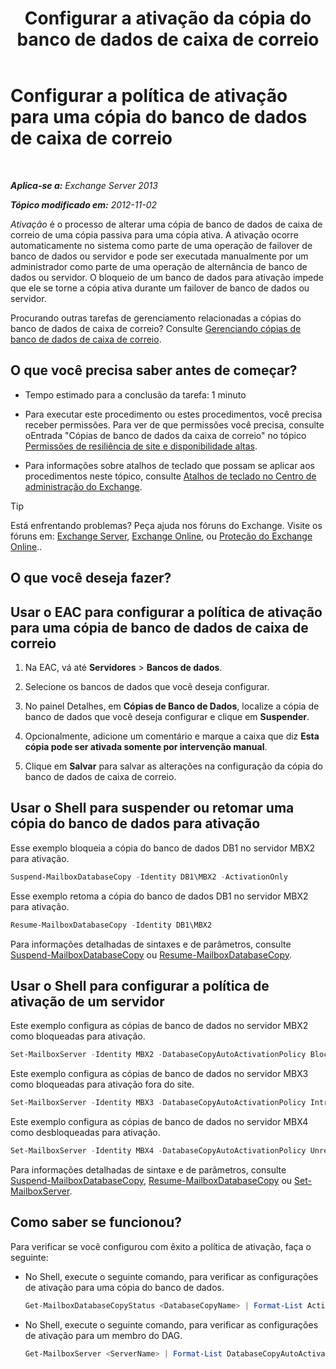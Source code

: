 ﻿---
title: 'Configurar a ativação da cópia do banco de dados de caixa de correio'
TOCTitle: Configurar a política de ativação para uma cópia do banco de dados de caixa de correio
ms:assetid: 6b37ed6e-2e36-4688-b485-8fdbb8193ec8
ms:mtpsurl: https://technet.microsoft.com/pt-br/library/Dd298046(v=EXCHG.150)
ms:contentKeyID: 50485885
ms.date: 05/22/2018
mtps_version: v=EXCHG.150
ms.translationtype: MT
---

# Configurar a política de ativação para uma cópia do banco de dados de caixa de correio

 

_**Aplica-se a:** Exchange Server 2013_

_**Tópico modificado em:** 2012-11-02_

*Ativação* é o processo de alterar uma cópia de banco de dados de caixa de correio de uma cópia passiva para uma cópia ativa. A ativação ocorre automaticamente no sistema como parte de uma operação de failover de banco de dados ou servidor e pode ser executada manualmente por um administrador como parte de uma operação de alternância de banco de dados ou servidor. O bloqueio de um banco de dados para ativação impede que ele se torne a cópia ativa durante um failover de banco de dados ou servidor.

Procurando outras tarefas de gerenciamento relacionadas a cópias do banco de dados de caixa de correio? Consulte [Gerenciando cópias de banco de dados de caixa de correio](managing-mailbox-database-copies-exchange-2013-help.md).

## O que você precisa saber antes de começar?

  - Tempo estimado para a conclusão da tarefa: 1 minuto

  - Para executar este procedimento ou estes procedimentos, você precisa receber permissões. Para ver de que permissões você precisa, consulte oEntrada "Cópias de banco de dados da caixa de correio" no tópico [Permissões de resiliência de site e disponibilidade altas](high-availability-and-site-resilience-permissions-exchange-2013-help.md).

  - Para informações sobre atalhos de teclado que possam se aplicar aos procedimentos neste tópico, consulte [Atalhos de teclado no Centro de administração do Exchange](keyboard-shortcuts-in-the-exchange-admin-center-exchange-online-protection-help.md).


> [!TIP]
> Está enfrentando problemas? Peça ajuda nos fóruns do Exchange. Visite os fóruns em: <A href="https://go.microsoft.com/fwlink/p/?linkid=60612">Exchange Server</A>, <A href="https://go.microsoft.com/fwlink/p/?linkid=267542">Exchange Online</A>, ou <A href="https://go.microsoft.com/fwlink/p/?linkid=285351">Proteção do Exchange Online</A>..



## O que você deseja fazer?

## Usar o EAC para configurar a política de ativação para uma cópia de banco de dados de caixa de correio

1.  Na EAC, vá até **Servidores** \> **Bancos de dados**.

2.  Selecione os bancos de dados que você deseja configurar.

3.  No painel Detalhes, em **Cópias de Banco de Dados**, localize a cópia de banco de dados que você deseja configurar e clique em **Suspender**.

4.  Opcionalmente, adicione um comentário e marque a caixa que diz **Esta cópia pode ser ativada somente por intervenção manual**.

5.  Clique em **Salvar** para salvar as alterações na configuração da cópia do banco de dados de caixa de correio.

## Usar o Shell para suspender ou retomar uma cópia do banco de dados para ativação

Esse exemplo bloqueia a cópia do banco de dados DB1 no servidor MBX2 para ativação.

```powershell
Suspend-MailboxDatabaseCopy -Identity DB1\MBX2 -ActivationOnly
```

Esse exemplo retoma a cópia do banco de dados DB1 no servidor MBX2 para ativação.

```powershell
Resume-MailboxDatabaseCopy -Identity DB1\MBX2
```

Para informações detalhadas de sintaxes e de parâmetros, consulte [Suspend-MailboxDatabaseCopy](https://technet.microsoft.com/pt-br/library/dd351074\(v=exchg.150\)) ou [Resume-MailboxDatabaseCopy](https://technet.microsoft.com/pt-br/library/dd335220\(v=exchg.150\)).

## Usar o Shell para configurar a política de ativação de um servidor

Este exemplo configura as cópias de banco de dados no servidor MBX2 como bloqueadas para ativação.

```powershell
Set-MailboxServer -Identity MBX2 -DatabaseCopyAutoActivationPolicy Blocked
```

Este exemplo configura as cópias de banco de dados no servidor MBX3 como bloqueadas para ativação fora do site.

```powershell
Set-MailboxServer -Identity MBX3 -DatabaseCopyAutoActivationPolicy IntrasiteOnly
```

Este exemplo configura as cópias de banco de dados no servidor MBX4 como desbloqueadas para ativação.

```powershell
Set-MailboxServer -Identity MBX4 -DatabaseCopyAutoActivationPolicy Unrestricted
```

Para informações detalhadas de sintaxe e de parâmetros, consulte [Suspend-MailboxDatabaseCopy](https://technet.microsoft.com/pt-br/library/dd351074\(v=exchg.150\)), [Resume-MailboxDatabaseCopy](https://technet.microsoft.com/pt-br/library/dd335220\(v=exchg.150\)) ou [Set-MailboxServer](https://technet.microsoft.com/pt-br/library/aa998651\(v=exchg.150\)).

## Como saber se funcionou?

Para verificar se você configurou com êxito a política de ativação, faça o seguinte:

  - No Shell, execute o seguinte comando, para verificar as configurações de ativação para uma cópia do banco de dados.
    
    ```powershell
    Get-MailboxDatabaseCopyStatus <DatabaseCopyName> | Format-List ActivationSuspended
    ```

  - No Shell, execute o seguinte comando, para verificar as configurações de ativação para um membro do DAG.
    
    ```powershell
    Get-MailboxServer <ServerName> | Format-List DatabaseCopyAutoActivationPolicy
    ```

